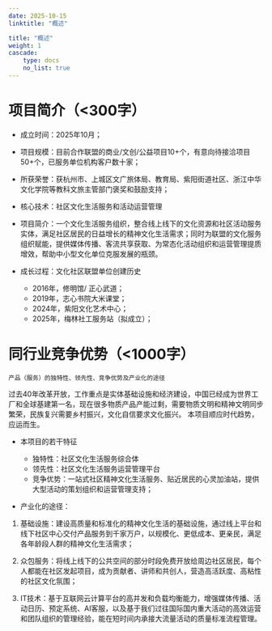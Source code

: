 ```yaml
---
date: 2025-10-15
linktitle: "概述"

title: "概述"
weight: 1
cascade:
    type: docs
    no_list: true
---
```


# 项目简介（<300字）

- 成立时间：2025年10月；
- 项目规模：目前合作联盟的商业/文创/公益项目10+个，有意向待接洽项目50+个，已服务单位机构客户数十家；
- 所获荣誉：获杭州市、上城区文广旅体局、教育局、紫阳街道社区、浙江中华文化学院等教科文旅主管部门褒奖和鼓励支持；
- 核心技术：社区文化生活服务和活动运营管理
- 项目简介：一个文化生活服务组织，整合线上线下的文化资源和社区活动服务实体，满足社区居民的日益增长的精神文化生活需求；同时为联盟的文化服务组织赋能，提供媒体传播、客流共享获取、为常态化活动组织和运营管理提质增效，帮助中小型文化单位克服发展的瓶颈。

- 成长过程：文化社区联盟单位创建历史
  - 2016年，修明馆/ 正心武道；
  - 2019年，志心书院大米课堂；
  - 2024年，紫阳文化艺术中心； 
  - 2025年，梅林社工服务站（拟成立）；


# 同行业竞争优势（<1000字）

`产品（服务）的独特性、领先性、竞争优势及产业化的途径`

过去40年改革开放，工作重点是实体基础设施和经济建设，中国已经成为世界工厂和全球基建第一名，现在很多物质产品产能过剩，需要物质文明和精神文明同步繁荣，民族复兴需要乡村振兴，文化自信要求文化振兴。
本项目顺应时代趋势，应运而生。

- 本项目的若干特征
  - 独特性：社区文化生活服务综合体
  - 领先性：社区文化生活服务运营管理平台
  - 竞争优势：一站式社区精神文化生活服务、贴近居民的心灵加油站，提供大型活动的策划组织和运营管理支持；

- 产业化的途径：
1. 基础设施：建设高质量和标准化的精神文化生活的基础设施，通过线上平台和线下社区中心交付产品服务到千家万户，以规模化、更低成本、更亲民，满足各年龄段人群的精神文化生活需求；

2. 众包服务：将线上线下的公共空间的部分时段免费开放给周边社区居民，每个人都能在社区发起项目，成为贡献者、讲师和共创人，营造高活跃度、高粘性的社区文化氛围；

3. IT技术：基于互联网云计算平台的高并发和负载均衡能力，增强媒体传播、活动日历、预定系统、AI客服，以及基于我们过往国际国内重大活动的高效运营和团队组织的管理经验，能在短时间内承接大流量活动的质量标准流程管理。